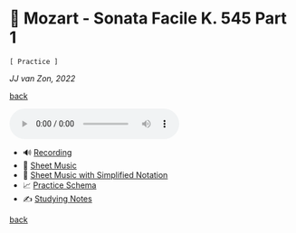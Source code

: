 🗿 Mozart - Sonata Facile K. 545 Part 1
=======================================

`[ Practice ]`

*JJ van Zon, 2022*

[back](../README.md)

<audio controls autoplay>
  <source src="recording/mozart-sonata-facile-part-1-2nd-half-recording-320kbps.mp3" type="audio/mpeg">
  Your browser does not support the audio element. <a href="recording/mozart-sonata-facile-part-1-2nd-half-recording-320kbps.mp3" download>Download file</a>
</audio>

<br/>

- 🔊 [Recording](recording/README.md)
- 🎼 [Sheet Music](sheet-music/README.md)
- 🎵 [Sheet Music with Simplified Notation](sheet-music-simplified-notation/README.md)
- 📈 [Practice Schema](mozart-sonata-facile-part-1-practice-schema.md)
- ✍ [Studying Notes](mozart-sonata-facile-part-1-studying-notes.md)

[back](../README.md)